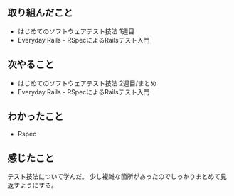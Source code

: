 ## 取り組んだこと
- はじめてのソフトウェアテスト技法 1週目
- Everyday Rails - RSpecによるRailsテスト入門
## 次やること
- はじめてのソフトウェアテスト技法 2週目/まとめ
- Everyday Rails - RSpecによるRailsテスト入門
## わかったこと
- Rspec
## 感じたこと
テスト技法について学んだ。
少し複雑な箇所があったのでしっかりまとめて見返すようにする。